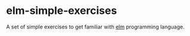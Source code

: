 # elm-simple-exercises

A set of simple exercises to get familiar with [elm](http://elm-lang.org) programming language.
